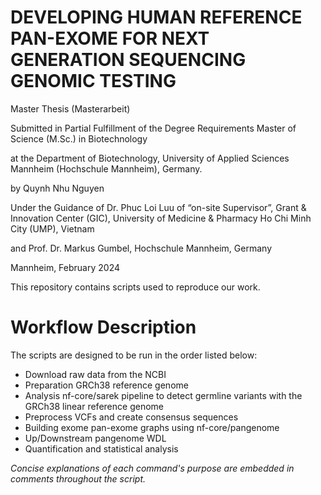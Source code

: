 # **DEVELOPING HUMAN REFERENCE PAN-EXOME FOR NEXT GENERATION SEQUENCING GENOMIC TESTING**
Master Thesis (Masterarbeit)

Submitted in Partial Fulfillment of the Degree Requirements Master of Science (M.Sc.) in Biotechnology

at the Department of Biotechnology, University of Applied Sciences Mannheim (Hochschule Mannheim), Germany.

by Quynh Nhu Nguyen

Under the Guidance of Dr. Phuc Loi Luu of “on-site Supervisor”, Grant & Innovation Center (GIC), University of Medicine & Pharmacy Ho Chi Minh City (UMP), Vietnam 

and Prof. Dr. Markus Gumbel, Hochschule Mannheim, Germany

Mannheim, February 2024 

This repository contains scripts used to reproduce our work.

# Workflow Description
The scripts are designed to be run in the order listed below:
- Download raw data from the NCBI
- Preparation GRCh38 reference genome
- Analysis nf-core/sarek pipeline to detect germline variants with the GRCh38 linear reference genome
- Preprocess VCFs and create consensus sequences
- Building exome pan-exome graphs using nf-core/pangenome
- Up/Downstream pangenome WDL
- Quantification and statistical analysis

*Concise explanations of each command's purpose are embedded in comments throughout the script.*
